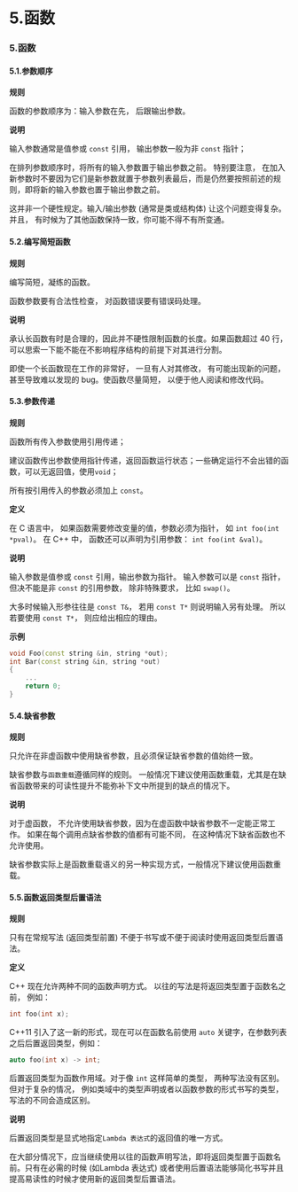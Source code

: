 # 5.函数

### 5.函数

#### 5.1.参数顺序

**规则**

函数的参数顺序为：输入参数在先， 后跟输出参数。

**说明**

输入参数通常是值参或 `const` 引用， 输出参数一般为非 `const` 指针；

在排列参数顺序时，将所有的输入参数置于输出参数之前。 特别要注意， 在加入新参数时不要因为它们是新参数就置于参数列表最后，而是仍然要按照前述的规则，即将新的输入参数也置于输出参数之前。

这并非一个硬性规定。输入/输出参数 (通常是类或结构体) 让这个问题变得复杂。 并且， 有时候为了其他函数保持一致，你可能不得不有所变通。

#### 5.2.编写简短函数

**规则**

编写简短，凝练的函数。

函数参数要有合法性检查， 对函数错误要有错误码处理。

**说明**

承认长函数有时是合理的，因此并不硬性限制函数的长度。如果函数超过 40 行，可以思索一下能不能在不影响程序结构的前提下对其进行分割。

即使一个长函数现在工作的非常好， 一旦有人对其修改， 有可能出现新的问题，甚至导致难以发现的 bug。使函数尽量简短， 以便于他人阅读和修改代码。

#### 5.3.参数传递

**规则**

函数所有传入参数使用引用传递；

建议函数传出参数使用指针传递，返回函数运行状态；一些确定运行不会出错的函数，可以无返回值，使用`void`；

所有按引用传入的参数必须加上 `const`。

**定义**

在 C 语言中， 如果函数需要修改变量的值，参数必须为指针， 如 `int foo(int *pval)`。 在 C++ 中， 函数还可以声明为引用参数： `int foo(int &val)`。

**说明**

输入参数是值参或 `const` 引用，输出参数为指针。 输入参数可以是 `const` 指针， 但决不能是非 `const` 的引用参数， 除非特殊要求， 比如 `swap()`。

大多时候输入形参往往是 `const T&`， 若用 `const T*` 则说明输入另有处理。 所以若要使用 `const T*`， 则应给出相应的理由。

**示例**

```c++
void Foo(const string &in, string *out);
int Bar(const string &in, string *out)
{
    ...      
    return 0;
}
```

#### 5.4.缺省参数

**规则**

只允许在非虚函数中使用缺省参数，且必须保证缺省参数的值始终一致。

缺省参数与`函数重载`遵循同样的规则。 一般情况下建议使用函数重载，尤其是在缺省函数带来的可读性提升不能弥补下文中所提到的缺点的情况下。

**说明**

对于虚函数， 不允许使用缺省参数，因为在虚函数中缺省参数不一定能正常工作。 如果在每个调用点缺省参数的值都有可能不同， 在这种情况下缺省函数也不允许使用。

缺省参数实际上是函数重载语义的另一种实现方式，一般情况下建议使用函数重载。

#### 5.5.函数返回类型后置语法

**规则**

只有在常规写法 (返回类型前置) 不便于书写或不便于阅读时使用返回类型后置语法。

**定义**

C++ 现在允许两种不同的函数声明方式。 以往的写法是将返回类型置于函数名之前， 例如：

```c++
int foo(int x);
```

C++11 引入了这一新的形式，现在可以在函数名前使用 `auto` 关键字，在参数列表之后后置返回类型，例如：

```c++
auto foo(int x) -> int;
```

后置返回类型为函数作用域。对于像 `int` 这样简单的类型， 两种写法没有区别。 但对于复杂的情况， 例如类域中的类型声明或者以函数参数的形式书写的类型，写法的不同会造成区别。

**说明**

后置返回类型是显式地指定`Lambda 表达式`的返回值的唯一方式。

在大部分情况下，应当继续使用以往的函数声明写法，即将返回类型置于函数名前。只有在必需的时候 (如Lambda 表达式) 或者使用后置语法能够简化书写并且提高易读性的时候才使用新的返回类型后置语法。
